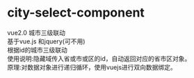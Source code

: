 # city-select-component
vue2.0 城市三级联动<br>
基于vue.js 和jquery(可不用)<br>
根据id的城市三级联动<br>
使用说明:隐藏域传入省或市或区的id，自动返回对应的省市区对象。<br>
原理:对数据对象进行递归循环，使用vuejs进行双向数据绑定。
